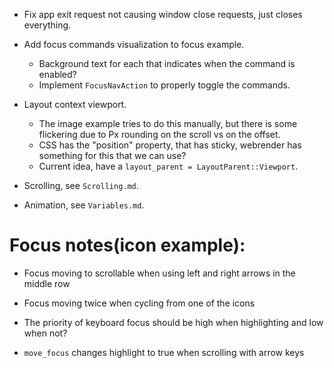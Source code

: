 * Fix app exit request not causing window close requests, just closes everything.
* Add focus commands visualization to focus example.
    - Background text for each that indicates when the command is enabled?
    - Implement `FocusNavAction` to properly toggle the commands.

* Layout context viewport.
    - The image example tries to do this manually, but there is some flickering due to Px rounding on the scroll vs on the offset.
    - CSS has the "position" property, that has sticky, webrender has something for this that we can use?
    - Current idea, have a `layout_parent = LayoutParent::Viewport`.

* Scrolling, see `Scrolling.md`.
* Animation, see `Variables.md`.


# Focus notes(icon example):
* Focus moving to scrollable when using left and right arrows in the middle row
* Focus moving twice when cycling from one of the icons

* The priority of keyboard focus should be high when highlighting and low when not?

* `move_focus` changes highlight to true when scrolling with arrow keys